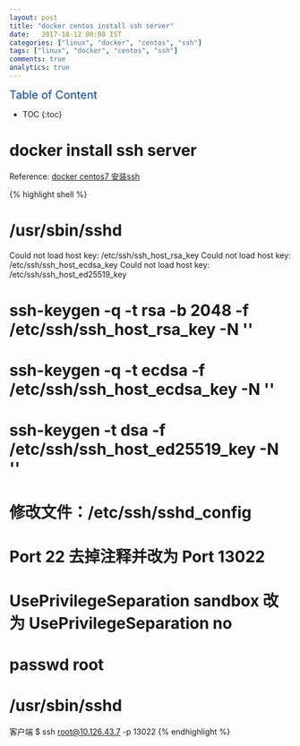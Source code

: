 ```yaml
---
layout: post
title: "docker centos install ssh server"
date:   2017-10-12 00:00 IST
categories: ["linux", "docker", "centos", "ssh"]
tags: ["linux", "docker", "centos", "ssh"]
comments: true
analytics: true
---
```


<span/>

<span style="color: #0645ad; font-size:20px">Table of Content<span/>

  * TOC
  {:toc}

# docker install ssh server

Reference:
[docker centos7 安装ssh](http://blog.csdn.net/waixin/article/details/50212079)

{% highlight shell %}
# /usr/sbin/sshd
Could not load host key: /etc/ssh/ssh_host_rsa_key
Could not load host key: /etc/ssh/ssh_host_ecdsa_key
Could not load host key: /etc/ssh/ssh_host_ed25519_key

# ssh-keygen -q -t rsa -b 2048 -f /etc/ssh/ssh_host_rsa_key -N ''
# ssh-keygen -q -t ecdsa -f /etc/ssh/ssh_host_ecdsa_key -N ''
# ssh-keygen -t dsa -f /etc/ssh/ssh_host_ed25519_key  -N ''

# 修改文件：/etc/ssh/sshd_config
# Port 22 去掉注释并改为 Port 13022
# UsePrivilegeSeparation sandbox 改为 UsePrivilegeSeparation no

# passwd root
# /usr/sbin/sshd

客户端
$ ssh root@10.126.43.7 -p 13022
{% endhighlight %}
